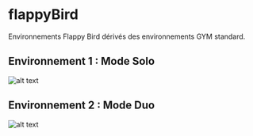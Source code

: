 # flappyBird

Environnements Flappy Bird dérivés des environnements GYM standard.

## Environnement 1 : Mode Solo

![alt text](https://github.com/davHub/flappy-bird-env/blob/master/assets/FlappyGame.png)


## Environnement 2 : Mode Duo

![alt text](https://github.com/davHub/flappy-bird-env/blob/master/assets/FlappyDuoGame.png)

